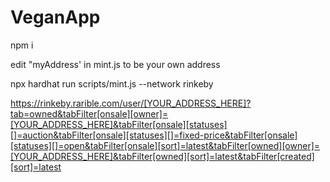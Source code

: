 # VeganApp

npm i

edit "myAddress' in mint.js to be your own address

npx hardhat run scripts/mint.js --network rinkeby

https://rinkeby.rarible.com/user/[YOUR_ADDRESS_HERE]?tab=owned&tabFilter[onsale][owner]=[YOUR_ADDRESS_HERE]&tabFilter[onsale][statuses][]=auction&tabFilter[onsale][statuses][]=fixed-price&tabFilter[onsale][statuses][]=open&tabFilter[onsale][sort]=latest&tabFilter[owned][owner]=[YOUR_ADDRESS_HERE]&tabFilter[owned][sort]=latest&tabFilter[created][sort]=latest

